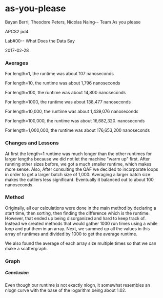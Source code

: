 # as-you-please
Bayan Berri, Theodore Peters, Nicolas Naing-- Team As you please

APCS2 pd4

Lab#00-- What Does the Data Say

2017-02-28

### Averages
For length=1, the runtime was about 107 nanoseconds

For length=10, the runtime was about 1,796 nanoseconds 

For length=100, the runtime was about 14,800 nanoseconds

For length=1000, the runtime was about 138,477 nanoseconds

For length=10,000, the runtime was about 1,439,076 nanoseconds

For length=100,000, the runtime was about 16,682,320. nanoseconds

For length=1,000,000, the runtime was about 176,653,200 nanoseconds

### Changes and Lessons
At first the length=1 runtime was much longer than the other runtimes for larger lengths because we did not let the machine "warm up" first. After running other sizes before, we got a much smaller runtime, which makes more sense. Also, After consulting the QAF we decided to incorporate loops in order to get a larger batch size of 1,000. Averaging a larger batch size makes the outliers less significant. Eventually it balanced out to about 100 nanoseconds.

### Method
Originally, all our calculations were done in the main method by declaring a start time, then sorting, then finding the difference which is the runtime. However, that ended up being disorganized and hard to keep track of. Instead we created methods that would gather 1000 run times using a while loop and put them in an array. Next, we summed up all the values in this array of runtimes and divided by 1000 to get the average runtime. 

We also found the average of each array size multiple times so that we can make a scattergraph. 

### Graph

##### Conclusion
Even though our runtime is not exactly nlogn, it somewhat resembles an nlogn curve with the base of the logarithm being about 1.02.
